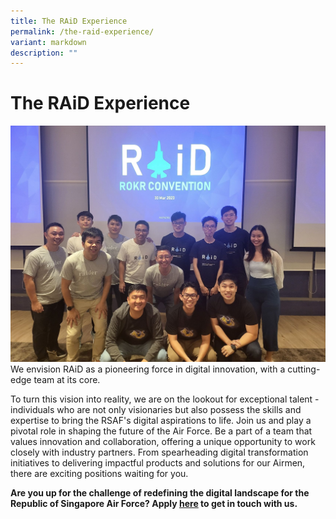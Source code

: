 ```yaml
---
title: The RAiD Experience
permalink: /the-raid-experience/
variant: markdown
description: ""
---
```

# The RAiD Experience
![](/images/1685636480554.jpeg)
We envision RAiD as a pioneering force in digital innovation, with a cutting-edge team at its core.

To turn this vision into reality, we are on the lookout for exceptional talent - individuals who are not only visionaries but also possess the skills and expertise to bring the RSAF's digital aspirations to life. Join us and play a pivotal role in shaping the future of the Air Force.  Be a part of a team that values innovation and collaboration, offering a unique opportunity to work closely with industry partners. From spearheading digital transformation initiatives to delivering impactful products and solutions for our Airmen, there are exciting positions waiting for you. 

**Are you up for the challenge of redefining the digital landscape for the Republic of Singapore Air Force? Apply [here](https://go.gov.sg/raidcareers) to get in touch with us.**